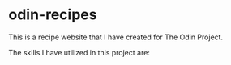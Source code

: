 # odin-recipes
This is a recipe website that I have created for The Odin Project.

The skills I have utilized in this project are:
